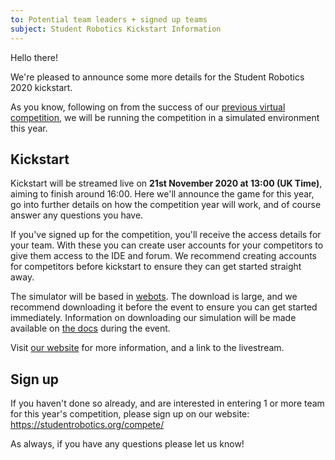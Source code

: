 ```yaml
---
to: Potential team leaders + signed up teams
subject: Student Robotics Kickstart Information
---
```


Hello there!

We're pleased to announce some more details for the Student Robotics 2020 kickstart.

As you know, following on from the success of our [previous virtual competition](https://studentrobotics.org/news/2020-07-25-post-competition/), we will be running the competition in a simulated environment this year.

## Kickstart

Kickstart will be streamed live on **21st November 2020 at 13:00 (UK Time)**, aiming to finish around 16:00. Here we'll announce the game for this year, go into further details on how the competition year will work, and of course answer any questions you have.

If you've signed up for the competition, you'll receive the access details for your team. With these you can create user accounts for your competitors to give them access to the IDE and forum. We recommend creating accounts for competitors before kickstart to ensure they can get started straight away.

The simulator will be based in [webots](https://cyberbotics.com/#download). The download is large, and we recommend downloading it before the event to ensure you can get started immediately. Information on downloading our simulation will be made available on [the docs](https://studentrobotics.org/docs/competition-simulator/) during the event.

Visit [our website](https://studentrobotics.org/events/sr2021/kickstart/) for more information, and a link to the livestream.

## Sign up

If you haven't done so already, and are interested in entering 1 or more team for this year's competition, please sign up on our website: https://studentrobotics.org/compete/

As always, if you have any questions please let us know!
